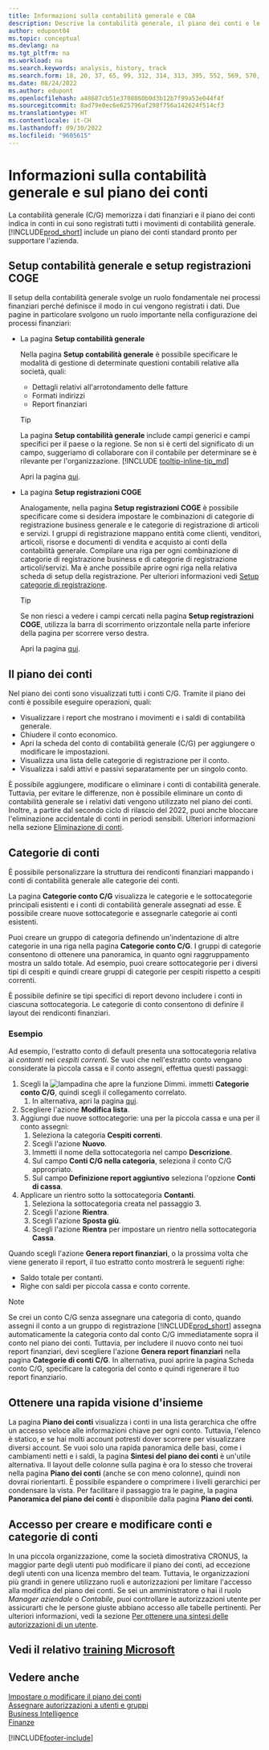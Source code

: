```yaml
---
title: Informazioni sulla contabilità generale e COA
description: Descrive la contabilità generale, il piano dei conti e le categorie dei conti. Usa la pagina Setup contabilità generale per specificare le modalità di gestione di determinate questioni contabili relative alla società.
author: edupont04
ms.topic: conceptual
ms.devlang: na
ms.tgt_pltfrm: na
ms.workload: na
ms.search.keywords: analysis, history, track
ms.search.form: 18, 20, 37, 65, 99, 312, 314, 313, 395, 552, 569, 570, 634, 790, 791, 1158
ms.date: 08/24/2022
ms.author: edupont
ms.openlocfilehash: a48687cb51e3708860b0d3b12b7f99a53e044f4f
ms.sourcegitcommit: 8ad79e0ec6e625796af298f756a142624f514cf3
ms.translationtype: HT
ms.contentlocale: it-CH
ms.lasthandoff: 09/30/2022
ms.locfileid: "9605615"
---
```

# <a name="understanding-the-general-ledger-and-chart-of-accounts"></a>Informazioni sulla contabilità generale e sul piano dei conti

La contabilità generale (C/G) memorizza i dati finanziari e il piano dei conti indica in conti in cui sono registrati tutti i movimenti di contabilità generale. [!INCLUDE[prod_short](includes/prod_short.md)] include un piano dei conti standard pronto per supportare l'azienda.

## <a name="general-ledger-setup-and-general-posting-setup"></a>Setup contabilità generale e setup registrazioni COGE

Il setup della contabilità generale svolge un ruolo fondamentale nei processi finanziari perché definisce il modo in cui vengono registrati i dati. Due pagine in particolare svolgono un ruolo importante nella configurazione dei processi finanziari:  

* La pagina **Setup contabilità generale**

  Nella pagina **Setup contabilità generale** è possibile specificare le modalità di gestione di determinate questioni contabili relative alla società, quali:  

  * Dettagli relativi all'arrotondamento delle fatture  
  * Formati indirizzi  
  * Report finanziari

  > [!TIP]
  > La pagina **Setup contabilità generale** include campi generici e campi specifici per il paese o la regione. Se non si è certi del significato di un campo, suggeriamo di collaborare con il contabile per determinare se è rilevante per l'organizzazione. [!INCLUDE [tooltip-inline-tip_md](includes/tooltip-inline-tip_md.md)]  

  Apri la pagina [qui](https://businesscentral.dynamics.com/?page=118).
  
* La pagina **Setup registrazioni COGE**

  Analogamente, nella pagina **Setup registrazioni COGE** è possibile specificare come si desidera impostare le combinazioni di categorie di registrazione business generale e le categorie di registrazione di articoli e servizi. I gruppi di registrazione mappano entità come clienti, venditori, articoli, risorse e documenti di vendita e acquisto ai conti della contabilità generale. Compilare una riga per ogni combinazione di categorie di registrazione business e di categorie di registrazione articoli/servizi. Ma è anche possibile aprire ogni riga nella relativa scheda di setup della registrazione. Per ulteriori informazioni vedi [Setup categorie di registrazione](finance-posting-groups.md).  

  > [!TIP]
  > Se non riesci a vedere i campi cercati nella pagina **Setup registrazioni COGE**, utilizza la barra di scorrimento orizzontale nella parte inferiore della pagina per scorrere verso destra.  

  Apri la pagina [qui](https://businesscentral.dynamics.com/?page=314).

## <a name="the-chart-of-accounts"></a>Il piano dei conti

Nel piano dei conti sono visualizzati tutti i conti C/G. Tramite il piano dei conti è possibile eseguire operazioni, quali:  

* Visualizzare i report che mostrano i movimenti e i saldi di contabilità generale.  
* Chiudere il conto economico.  
* Apri la scheda del conto di contabilità generale (C/G) per aggiungere o modificare le impostazioni.  
* Visualizza una lista delle categorie di registrazione per il conto.
* Visualizza i saldi attivi e passivi separatamente per un singolo conto.

È possibile aggiungere, modificare o eliminare i conti di contabilità generale. Tuttavia, per evitare le differenze, non è possibile eliminare un conto di contabilità generale se i relativi dati vengono utilizzato nel piano dei conti. Inoltre, a partire dal secondo ciclo di rilascio del 2022, puoi anche bloccare l'eliminazione accidentale di conti in periodi sensibili. Ulteriori informazioni nella sezione [Eliminazione di conti](finance-setup-chart-accounts.md#delete-accounts).  

## <a name="account-categories"></a>Categorie di conti

È possibile personalizzare la struttura dei rendiconti finanziari mappando i conti di contabilità generale alle categorie dei conti.  

La pagina **Categorie conto C/G** visualizza le categorie e le sottocategorie principali esistenti e i conti di contabilità generale assegnati ad esse. È possibile creare nuove sottocategorie e assegnarle categorie ai conti esistenti.  

Puoi creare un gruppo di categoria definendo un'indentazione di altre categorie in una riga nella pagina **Categorie conto C/G**. I gruppi di categorie consentono di ottenere una panoramica, in quanto ogni raggruppamento mostra un saldo totale. Ad esempio, puoi creare sottocategorie per i diversi tipi di cespiti e quindi creare gruppi di categorie per cespiti rispetto a cespiti correnti.  

È possibile definire se tipi specifici di report devono includere i conti in ciascuna sottocategoria. Le categorie di conto consentono di definire il layout dei rendiconti finanziari.  

### <a name="example"></a>Esempio

Ad esempio, l'estratto conto di default presenta una sottocategoria relativa ai *contanti* nei *cespiti correnti*. Se vuoi che nell'estratto conto vengano considerate la piccola cassa e il conto assegni, effettua questi passaggi:

1. Scegli la ![lampadina che apre la funzione Dimmi.](media/ui-search/search_small.png "Informazioni sull'operazione che si desidera eseguire") immetti **Categorie conto C/G**, quindi scegli il collegamento correlato.
   1. In alternativa, apri la pagina [qui](https://businesscentral.dynamics.com/?page=790).
2. Scegliere l'azione **Modifica lista**.
3. Aggiungi due nuove sottocategorie: una per la piccola cassa e una per il conto assegni:
   1. Seleziona la categoria **Cespiti correnti**.
   2. Scegli l'azione **Nuovo**.
   3. Immetti il nome della sottocategoria nel campo **Descrizione**.
   4. Sul campo **Conti C/G nella categoria**, seleziona il conto C/G appropriato.
   5. Sul campo **Definizione report aggiuntivo** seleziona l'opzione **Conti di cassa**.
4. Applicare un rientro sotto la sottocategoria **Contanti**.
   1. Seleziona la sottocategoria creata nel passaggio 3.
   2. Scegli l'azione **Rientra**.
   3. Scegli l'azione **Sposta giù**.
   4. Scegli l'azione **Rientra** per impostare un rientro nella sottocategoria **Cassa**.

Quando scegli l'azione **Genera report finanziari**, o la prossima volta che viene generato il report, il tuo estratto conto mostrerà le seguenti righe:

* Saldo totale per contanti.
* Righe con saldi per piccola cassa e conto corrente.  

> [!NOTE]
> Se crei un conto C/G senza assegnare una categoria di conto, quando assegni il conto a un gruppo di registrazione [!INCLUDE[prod_short](includes/prod_short.md)] assegna automaticamente la categoria conto dal conto C/G immediatamente sopra il conto nel piano dei conti. Tuttavia, per includere il nuovo conto nei tuoi report finanziari, devi scegliere l'azione **Genera report finanziari** nella pagina **Categorie di conti C/G**. In alternativa, puoi aprire la pagina Scheda conto C/G, specificare la categoria del conto e quindi rigenerare il tuo report finanziario.

## <a name="get-a-quick-overview"></a>Ottenere una rapida visione d'insieme

La pagina **Piano dei conti** visualizza i conti in una lista gerarchica che offre un accesso veloce alle informazioni chiave per ogni conto. Tuttavia, l'elenco è statico, e se hai molti account potresti dover scorrere per visualizzare diversi account. Se vuoi solo una rapida panoramica delle basi, come i cambiamenti netti e i saldi, la pagina **Sintesi del piano dei conti** è un'utile alternativa. Il layout delle colonne sulla pagina è ora lo stesso che troverai nella pagina **Piano dei conti** (anche se con meno colonne), quindi non dovrai riorientarti. È possibile espandere o comprimere i livelli gerarchici per condensare la vista. Per facilitare il passaggio tra le pagine, la pagina **Panoramica del piano dei conti** è disponibile dalla pagina **Piano dei conti**.

## <a name="access-to-create-and-edit-accounts-and-account-categories"></a>Accesso per creare e modificare conti e categorie di conti

In una piccola organizzazione, come la società dimostrativa CRONUS, la maggior parte degli utenti può modificare il piano dei conti, ad eccezione degli utenti con una licenza membro del team. Tuttavia, le organizzazioni più grandi in genere utilizzano ruoli e autorizzazioni per limitare l'accesso alla modifica del piano dei conti. Se sei un amministratore o hai il ruolo *Manager aziendale* o *Contabile*, puoi controllare le autorizzazioni utente per assicurarti che le persone giuste abbiano accesso alle tabelle pertinenti. Per ulteriori informazioni, vedi la sezione [Per ottenere una sintesi delle autorizzazioni di un utente](ui-define-granular-permissions.md#to-get-an-overview-of-a-users-permissions).  

## <a name="see-related-microsoft-training"></a>Vedi il relativo [training Microsoft](/training/modules/business-central-configure-general-ledger-setup/)

## <a name="see-also"></a>Vedere anche

[Impostare o modificare il piano dei conti](finance-setup-chart-accounts.md)  
[Assegnare autorizzazioni a utenti e gruppi](ui-define-granular-permissions.md)  
[Business Intelligence](bi.md)  
[Finanze](finance.md)  

[!INCLUDE[footer-include](includes/footer-banner.md)]
